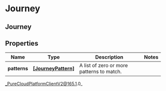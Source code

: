# Journey

## Journey

## Properties

|Name | Type | Description | Notes|
|------------ | ------------- | ------------- | -------------|
| **patterns** | [**[JourneyPattern]**]([JourneyPattern]) | A list of zero or more patterns to match. | |



_PureCloudPlatformClientV2@165.1.0_

